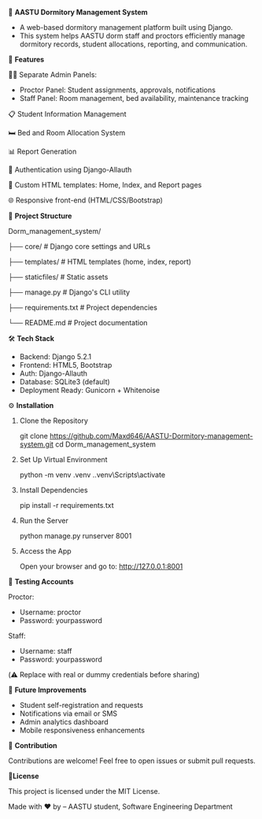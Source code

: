 🏢  **AASTU Dormitory Management System**

+ A web-based dormitory management platform built using Django.
+ This system helps AASTU dorm staff and proctors efficiently manage dormitory records, student allocations, reporting, and communication.

🚀 **Features**

🧑‍💼 Separate Admin Panels:

+ Proctor Panel: Student assignments, approvals, notifications
+ Staff Panel: Room management, bed availability, maintenance tracking
  
📋 Student Information Management

🛏️ Bed and Room Allocation System

📊 Report Generation

🔐 Authentication using Django-Allauth

🎨 Custom HTML templates: Home, Index, and Report pages

🌐 Responsive front-end (HTML/CSS/Bootstrap)

📁 **Project Structure**

Dorm_management_system/

├── core/                  # Django core settings and URLs

├── templates/             # HTML templates (home, index, report)

├── staticfiles/           # Static assets

├── manage.py              # Django's CLI utility

├── requirements.txt       # Project dependencies

└── README.md              # Project documentation

🛠️ **Tech Stack**

- Backend: Django 5.2.1
- Frontend: HTML5, Bootstrap
- Auth: Django-Allauth
- Database: SQLite3 (default)
- Deployment Ready: Gunicorn + Whitenoise

⚙️ **Installation**

1. Clone the Repository

   git clone https://github.com/Maxd646/AASTU-Dormitory-management-system.git
   cd Dorm_management_system

3. Set Up Virtual Environment
   
   python -m venv .venv
   .\.venv\Scripts\activate

5. Install Dependencies
   
   pip install -r requirements.txt

7. Run the Server
   
   python manage.py runserver 8001

9. Access the App
    
   Open your browser and go to: http://127.0.0.1:8001

🧪 **Testing Accounts**

Proctor:
  - Username: proctor
  - Password: yourpassword

Staff:
  - Username: staff
  - Password: yourpassword

(⚠️ Replace with real or dummy credentials before sharing)

📌 **Future Improvements**

+ Student self-registration and requests
+ Notifications via email or SMS
+ Admin analytics dashboard
+ Mobile responsiveness enhancements

🙌 **Contribution**

Contributions are welcome! Feel free to open issues or submit pull requests.

📄**License**

This project is licensed under the MIT License.

Made with ❤️ by  – AASTU student, Software Engineering Department

